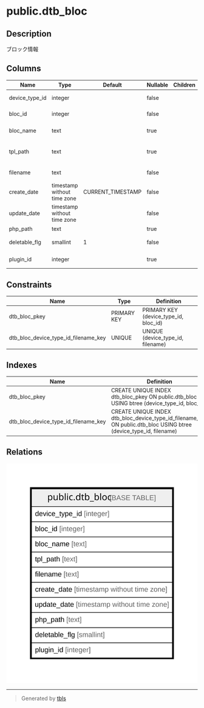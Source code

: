 # public.dtb_bloc

## Description

ブロック情報

## Columns

| Name | Type | Default | Nullable | Children | Parents | Comment |
| ---- | ---- | ------- | -------- | -------- | ------- | ------- |
| device_type_id | integer |  | false |  |  | 端末種別ID |
| bloc_id | integer |  | false |  |  | ブロックID |
| bloc_name | text |  | true |  |  | ブロック名 |
| tpl_path | text |  | true |  |  | Smartyテンプレートパス |
| filename | text |  | false |  |  | ファイル名 |
| create_date | timestamp without time zone | CURRENT_TIMESTAMP | false |  |  | 作成日時 |
| update_date | timestamp without time zone |  | false |  |  | 更新日時 |
| php_path | text |  | true |  |  | PHPパス |
| deletable_flg | smallint | 1 | false |  |  | 削除可能フラグ |
| plugin_id | integer |  | true |  |  | プラグインID |

## Constraints

| Name | Type | Definition |
| ---- | ---- | ---------- |
| dtb_bloc_pkey | PRIMARY KEY | PRIMARY KEY (device_type_id, bloc_id) |
| dtb_bloc_device_type_id_filename_key | UNIQUE | UNIQUE (device_type_id, filename) |

## Indexes

| Name | Definition |
| ---- | ---------- |
| dtb_bloc_pkey | CREATE UNIQUE INDEX dtb_bloc_pkey ON public.dtb_bloc USING btree (device_type_id, bloc_id) |
| dtb_bloc_device_type_id_filename_key | CREATE UNIQUE INDEX dtb_bloc_device_type_id_filename_key ON public.dtb_bloc USING btree (device_type_id, filename) |

## Relations

![er](public.dtb_bloc.svg)

---

> Generated by [tbls](https://github.com/k1LoW/tbls)
